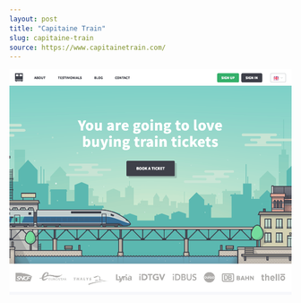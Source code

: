 ```yaml
---
layout: post
title: "Capitaine Train"
slug: capitaine-train
source: https://www.capitainetrain.com/
---
```


<img src="/screenshots/capitaine-train.png">

